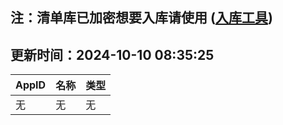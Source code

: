 ## 注：清单库已加密想要入库请使用 ([入库工具](https://github.com/BlankTMing/ManifestAutoUpdate/releases))

## 更新时间：2024-10-10 08:35:25
| AppID | 名称 | 类型  |
| :-------------------- | :----------------------------- | :----------- |
| 无 | 无 | 无 |
